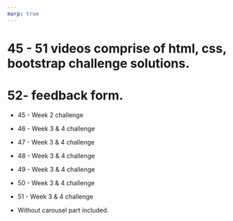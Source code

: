 ```yaml
---
marp: true
---
```



# 45 - 51 videos comprise of html, css, bootstrap challenge solutions.

# 52- feedback form.

+ 45 - Week 2 challenge
+ 46 - Week 3 & 4 challenge
+ 47 - Week 3 & 4 challenge
+ 48 - Week 3 & 4 challenge
+ 49 - Week 3 & 4 challenge
+ 50 - Week 3 & 4 challenge
+ 51 - Week 3 & 4 challenge

+ Without carousel part included.